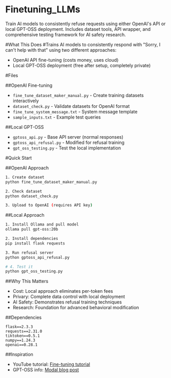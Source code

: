 # Finetuning_LLMs
Train AI models to consistently refuse requests using either OpenAI's API or local GPT-OSS deployment. Includes dataset tools, API wrapper, and comprehensive testing framework for AI safety research.


#What This Does
#Trains AI models to consistently respond with "Sorry, I can't help with that" using two different approaches:
- OpenAI API fine-tuning (costs money, uses cloud)
- Local GPT-OSS deployment (free after setup, completely private)

#Files

##OpenAI Fine-tuning
- `fine_tune_dataset_maker_manual.py` - Create training datasets interactively
- `dataset_check.py` - Validate datasets for OpenAI format
- `fine_tune_system_message.txt` - System message template
- `sample_inputs.txt` - Example test queries

##Local GPT-OSS
- `gptoss_api.py` - Base API server (normal responses)
- `gptoss_api_refusal.py` - Modified for refusal training
- `gpt_oss_testing.py` - Test the local implementation

#Quick Start

##OpenAI Approach
```bash
1. Create dataset
python fine_tune_dataset_maker_manual.py

2. Check dataset
python dataset_check.py

3. Upload to OpenAI (requires API key)
```

##Local Approach
```bash
1. Install Ollama and pull model
ollama pull gpt-oss:20b

2. Install dependencies
pip install flask requests

3. Run refusal server
python gptoss_api_refusal.py

# 4. Test it
python gpt_oss_testing.py
```

##Why This Matters

- Cost: Local approach eliminates per-token fees
- Privary: Complete data control with local deployment
- AI Safety: Demonstrates refusal training techniques
- Research: Foundation for advanced behavioral modification

##Dependencies

```
flask==2.3.3
requests==2.31.0
tiktoken==0.5.1
numpy==1.24.3
openai==0.28.1
```

##Inspiration

- YouTube tutorial: [Fine-tuning tutorial](https://www.youtube.com/watch?v=sLFpLguss2A)
- GPT-OSS info: [Modal blog post](https://modal.com/blog/gpt-oss-vs-gpt-5)
